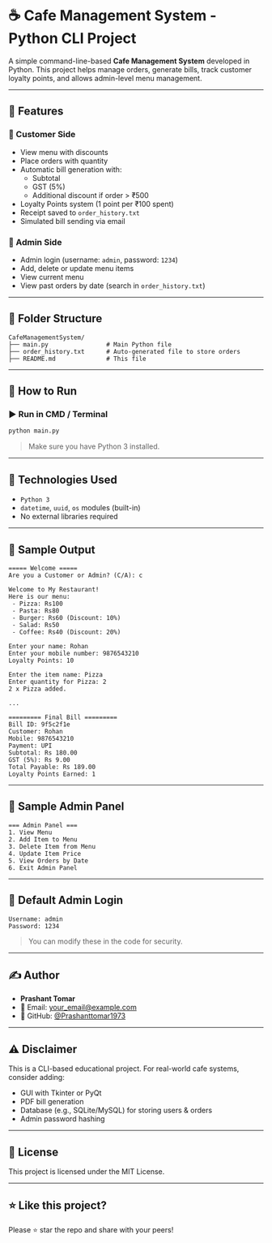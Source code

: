 # ☕ Cafe Management System - Python CLI Project

A simple command-line-based **Cafe Management System** developed in Python. This project helps manage orders, generate bills, track customer loyalty points, and allows admin-level menu management.

---

## 📌 Features

### 👤 Customer Side
- View menu with discounts
- Place orders with quantity
- Automatic bill generation with:
  - Subtotal
  - GST (5%)
  - Additional discount if order > ₹500
- Loyalty Points system (1 point per ₹100 spent)
- Receipt saved to `order_history.txt`
- Simulated bill sending via email

### 🔐 Admin Side
- Admin login (username: `admin`, password: `1234`)
- Add, delete or update menu items
- View current menu
- View past orders by date (search in `order_history.txt`)

---

## 📁 Folder Structure

```
CafeManagementSystem/
├── main.py                # Main Python file
├── order_history.txt      # Auto-generated file to store orders
├── README.md              # This file
```

---

## 🚀 How to Run

### ▶️ Run in CMD / Terminal

```bash
python main.py
```

> Make sure you have Python 3 installed.

---

## 🧠 Technologies Used

- `Python 3`
- `datetime`, `uuid`, `os` modules (built-in)
- No external libraries required

---

## 📸 Sample Output

```text
===== Welcome =====
Are you a Customer or Admin? (C/A): c

Welcome to My Restaurant!
Here is our menu:
 - Pizza: Rs100
 - Pasta: Rs80
 - Burger: Rs60 (Discount: 10%)
 - Salad: Rs50
 - Coffee: Rs40 (Discount: 20%)

Enter your name: Rohan
Enter your mobile number: 9876543210
Loyalty Points: 10

Enter the item name: Pizza
Enter quantity for Pizza: 2
2 x Pizza added.

...

========= Final Bill =========
Bill ID: 9f5c2f1e
Customer: Rohan
Mobile: 9876543210
Payment: UPI
Subtotal: Rs 180.00
GST (5%): Rs 9.00
Total Payable: Rs 189.00
Loyalty Points Earned: 1
```

---

## 🧾 Sample Admin Panel

```text
=== Admin Panel ===
1. View Menu
2. Add Item to Menu
3. Delete Item from Menu
4. Update Item Price
5. View Orders by Date
6. Exit Admin Panel
```

---

## 🔐 Default Admin Login

```text
Username: admin
Password: 1234
```

> You can modify these in the code for security.

---

## ✍️ Author

- **Prashant Tomar**
- 📧 Email: your_email@example.com
- 🔗 GitHub: [@Prashanttomar1973](https://github.com/Prashanttomar1973)

---

## ⚠️ Disclaimer

This is a CLI-based educational project. For real-world cafe systems, consider adding:
- GUI with Tkinter or PyQt
- PDF bill generation
- Database (e.g., SQLite/MySQL) for storing users & orders
- Admin password hashing

---

## 📄 License

This project is licensed under the MIT License.

---

## ⭐ Like this project?

Please ⭐ star the repo and share with your peers!
